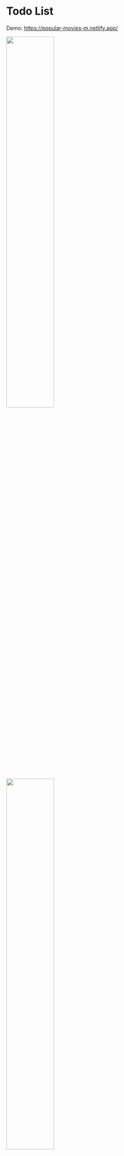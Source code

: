 # Todo List 
Demo: https://popular-movies-m.netlify.app/

<img  width='50%' src="https://user-images.githubusercontent.com/82476871/167487699-ae35a7ab-f9f9-42e1-8cff-2c2475bda320.png" >

<img  width='50%' src="https://user-images.githubusercontent.com/82476871/167487795-c1ad77fd-3d08-4b59-b0d0-60894a83bcb5.png" >

<img  width='50%' src="https://user-images.githubusercontent.com/82476871/167489897-fba60543-b547-4394-8e36-14f2b7955762.png" >

<img  width='50%' src="https://user-images.githubusercontent.com/82476871/167489145-5eff21b4-e9d3-4276-aef0-390931989c65.png" >



